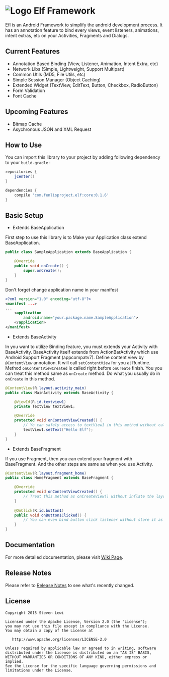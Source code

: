 # ![Logo](https://github.com/fenli/elf/blob/master/sample/src/main/res/mipmap-mdpi/ic_launcher.png) Elf Framework
Efl is an Android Framework to simplify the android development process.
It has an annotation feature to bind every views, event listeners, animations, intent extras, etc on your Activities, Fragments and Dialogs.

## Current Features
- Annotation Based Binding (View, Listener, Animation, Intent Extra, etc)
- Network Libs (Simple, Lightweight, Support Multipart)
- Common Utils (MD5, File Utils, etc)
- Simple Session Manager (Object Caching)
- Extended Widget (TextView, EditText, Button, Checkbox, RadioButton)
- Form Validation
- Font Cache

## Upcoming Features
- Bitmap Cache
- Asychronous JSON and XML Request

## How to Use
You can import this library to your project by adding following dependency to your `build.gradle` :
```gradle
repositories {
    jcenter()
}

dependencies {
    compile 'com.fenlisproject.elf:core:0.1.6'
}
```

## Basic Setup
- Extends BaseApplication

First step to use this library is to Make your Application class extend BaseApplication.
```java
public class SampleApplication extends BaseApplication {

    @Override
    public void onCreate() {
        super.onCreate();
    }
}
```

Don't forget change application name in your manifest
```xml
<?xml version="1.0" encoding="utf-8"?>
<manifest ...>
...
    <application
        android:name="your.package.name.SampleApplication">
    </application>
</manifest>
```

- Extends BaseActivity

In you want to utilize Binding feature, you must extends your Activity with BaseActivity.
BaseActivity itself extends from ActionBarActivity which use Android Support Fragment (appcompatv7).
Define content view by `@ContentView` annotation. It will call `setContentView` for you at Runtime.
Method `onContentViewCreated` is called right before `onCreate` finish. You you can treat this method same as `onCreate` method. Do what you usually do in `onCreate` in this method.

```java
@ContentView(R.layout.activity_main)
public class MainActivity extends BaseActivity {

    @ViewId(R.id.textview1)
    private TextView textView1;

    @Override
    protected void onContentViewCreated() {
        // Yo can safely access to textView1 in this method without call findViewById(). That's the magic
        textView1.setText("Hello Elf");
    }
}
```

- Extends BaseFragment

If you use Fragment, then you can extend your fragment with BaseFragment.
And the other steps are same as when you use Activity.

```java
@ContentView(R.layout.fragment_home)
public class HomeFragment extends BaseFragment {

    @Override
    protected void onContentViewCreated() {
        // Treat this method as onCreateView() without inflate the layout
    }
    
    @OnClick(R.id.button1)
    public void onButton1Clicked() {
        // You can even bind button click listener without store it as variable.
    }
}
```

## Documentation
For more detailed documentation, please visit [Wiki Page](https://github.com/fenli/elf/wiki).

## Release Notes
Please refer to [Release Notes](https://github.com/fenli/elf/blob/master/ReleaseNotes.md) to see what's recently changed.

## License

    Copyright 2015 Steven Lewi

    Licensed under the Apache License, Version 2.0 (the "License");
    you may not use this file except in compliance with the License.
    You may obtain a copy of the License at

       http://www.apache.org/licenses/LICENSE-2.0

    Unless required by applicable law or agreed to in writing, software
    distributed under the License is distributed on an "AS IS" BASIS,
    WITHOUT WARRANTIES OR CONDITIONS OF ANY KIND, either express or implied.
    See the License for the specific language governing permissions and
    limitations under the License.
